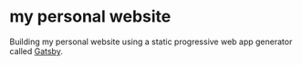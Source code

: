 # my personal website 
Building my personal website using a static progressive web app generator called [Gatsby](https://www.gatsbyjs.org).
